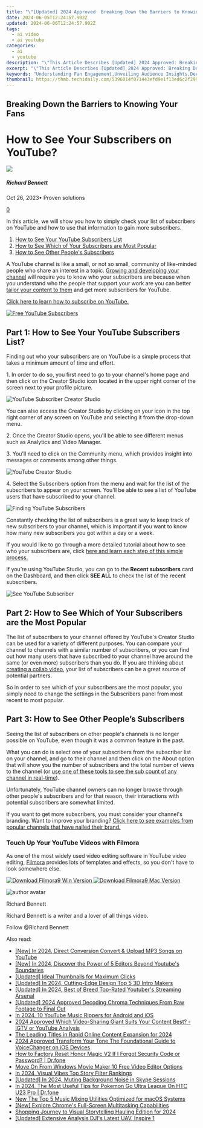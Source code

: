 ```yaml
---
title: "\"[Updated] 2024 Approved  Breaking Down the Barriers to Knowing Your Fans\""
date: 2024-06-05T12:24:57.902Z
updated: 2024-06-06T12:24:57.902Z
tags:
  - ai video
  - ai youtube
categories:
  - ai
  - youtube
description: "\"This Article Describes [Updated] 2024 Approved: Breaking Down the Barriers to Knowing Your Fans\""
excerpt: "\"This Article Describes [Updated] 2024 Approved: Breaking Down the Barriers to Knowing Your Fans\""
keywords: "Understanding Fan Engagement,Unveiling Audience Insights,Deciphering Fan Demographics,Navigating Public Perception,Enhancing Social Listening,Analyzing Fan Behavior,Gauging Fan Sentiments"
thumbnail: https://thmb.techidaily.com/5396014f071443efd9e1f13ed6c2f299f41c767371cdaf8ce5e5162404d28c7d.jpg
---
```


## Breaking Down the Barriers to Knowing Your Fans

# How to See Your Subscribers on YouTube?

![](https://images.wondershare.com/filmora/article-images/richard-bennett.jpg)

##### Richard Bennett

 Oct 26, 2023• Proven solutions

[0](#commentsBoxSeoTemplate)

In this article, we will show you how to simply check your list of subscribers on YouTube and how to use that information to gain more subscribers.

1. [How to See Your YouTube Subscribers List](#how)
2. [How to See Which of Your Subscribers are Most Popular](#popular)
3. [How to See Other People's Subscribers](#others)

A YouTube channel is like a small, or not so small, community of like-minded people who share an interest in a topic. [Growing and developing your channel](https://www.filmora.io/community-blog/24-smart-ways-that-actually-work---how-to-grow-309.html) will require you to know who your subscribers are because when you understand who the people that support your work are you can better [tailor your content to them](https://www.filmora.io/community-blog/understanding-youtube-analytics-%E2%80%93-take-charge-of-your-channel%21-286.html) and get more subscribers for YouTube.

[Click here to learn how to subscribe on YouTube.](https://www.filmora.io/community-blog/how-to-subscribe-on-youtube-for-ios-android-or-browser-313.html)

[![Free YouTube Subscribers](https://images.wondershare.com/filmora/article-images/free-youtube-subscribers.jpg)](https://www.filmora.io/free-youtube-subscribers?utm%5Fsource=blog&utm%5Fcampaign=get%5Fsubs%5Fevergreen&utm%5Fcontent=blog%201)

## Part 1: How to See Your YouTube Subscribers List?

Finding out who your subscribers are on YouTube is a simple process that takes a minimum amount of time and effort.

1\. In order to do so, you first need to go to your channel's home page and then click on the Creator Studio icon located in the upper right corner of the screen next to your profile picture.

![YouTube Subscriber Creator Studio](https://images.wondershare.com/filmora/article-images/see-youtube-subscriber-create-studio.jpg)

You can also access the Creator Studio by clicking on your icon in the top right corner of any screen on YouTube and selecting it from the drop-down menu.

2\. Once the Creator Studio opens, you'll be able to see different menus such as Analytics and Video Manager.

3\. You'll need to click on the Community menu, which provides insight into messages or comments among other things.

![YouTube Creator Studio](https://images.wondershare.com/filmora/article-images/see-youtube-subscriber-community-create-studio.jpg)

4\. Select the Subscribers option from the menu and wait for the list of the subscribers to appear on your screen. You'll be able to see a list of YouTube users that have subscribed to your channel.

![Finding YouTube Subscribers ](https://images.wondershare.com/filmora/article-images/check-youtube-subscriber-in-community.jpg)

Constantly checking the list of subscribers is a great way to keep track of new subscribers to your channel, which is important if you want to know how many new subscribers you got within a day or a week.

If you would like to go through a more detailed tutorial about how to see who your subscribers are, click [here and learn each step of this simple process.](https://www.youtube.com/watch?v=MKndwFejMow)

If you’re using YouTube Studio, you can go to the **Recent subscribers** card on the Dashboard, and then click **SEE ALL** to check the list of the recent subscribers.

![ See YouTube Subscriber](https://images.wondershare.com/filmora/article-images/check-youtube-subscriber-in-youtube-studio.jpg)

## Part 2: How to See Which of Your Subscribers are the Most Popular

The list of subscribers to your channel offered by YouTube's Creator Studio can be used for a variety of different purposes. You can compare your channel to channels with a similar number of subscribers, or you can find out how many users that have subscribed to your channel have around the same (or even more) subscribers than you do. If you are thinking about [creating a collab video](https://www.filmora.io/community-blog/how-to-make-collab-videos-and-grow-your-channel-206.html), your list of subscribers can be a great source of potential partners.

So in order to see which of your subscribers are the most popular, you simply need to change the settings in the Subscribers panel from most recent to most popular.

## Part 3: How to See Other People’s Subscribers

Seeing the list of subscribers on other people's channels is no longer possible on YouTube, even though it was a common feature in the past.

What you can do is select one of your subscribers from the subscriber list on your channel, and go to their channel and then click on the About option that will show you the number of subscribers and the total number of views to the channel (or [use one of these tools to see the sub count of any channel in real-time](https://tools.techidaily.com/wondershare/filmora/download/)).

Unfortunately, YouTube channel owners can no longer browse through other people's subscribers and for that reason, their interactions with potential subscribers are somewhat limited.

If you want to get more subscribers, you must consider your channel's branding. Want to improve your branding? [Click here to see examples from popular channels that have nailed their brand.](https://www.filmora.io/community-blog/how-to-brand-your-youtube-channel-to-get-more-subscribers-411.html)

### Touch Up Your YouTube Videos with Filmora

As one of the most widely used video editing software in YouTube video editing, [Filmora](https://tools.techidaily.com/wondershare/filmora/download/) provides lots of templates and effects, so you don't have to look somewhere else.

[![Download Filmora9 Win Version](https://images.wondershare.com/filmora/guide/download-btn-win.jpg) ](https://tools.techidaily.com/wondershare/filmora/download/) [![Download Filmora9 Mac Version](https://images.wondershare.com/filmora/guide/download-btn-mac.jpg) ](https://tools.techidaily.com/wondershare/filmora/download/)

![author avatar](https://images.wondershare.com/filmora/article-images/richard-bennett.jpg)

Richard Bennett

Richard Bennett is a writer and a lover of all things video.

Follow @Richard Bennett

<span class="atpl-alsoreadstyle">Also read:</span>
<div><ul>
<li><a href="https://facebook-video-share.techidaily.com/new-in-2024-direct-conversion-convert-and-upload-mp3-songs-on-youtube/"><u>[New] In 2024, Direct Conversion  Convert & Upload MP3 Songs on YouTube</u></a></li>
<li><a href="https://facebook-video-share.techidaily.com/new-in-2024-discover-the-power-of-5-editors-beyond-youtubes-boundaries/"><u>[New] In 2024, Discover the Power of 5 Editors Beyond Youtube's Boundaries</u></a></li>
<li><a href="https://facebook-video-share.techidaily.com/updated-ideal-thumbnails-for-maximum-clicks/"><u>[Updated] Ideal Thumbnails for Maximum Clicks</u></a></li>
<li><a href="https://facebook-video-share.techidaily.com/updated-in-2024-cutting-edge-design-top-5-3d-intro-makers/"><u>[Updated] In 2024, Cutting-Edge Design  Top 5 3D Intro Makers</u></a></li>
<li><a href="https://facebook-video-share.techidaily.com/updated-in-2024-best-of-breed-top-rated-youtubers-streaming-arsenal/"><u>[Updated] In 2024, Best of Breed  Top-Rated Youtuber's Streaming Arsenal</u></a></li>
<li><a href="https://facebook-video-share.techidaily.com/updated-2024-approved-decoding-chroma-techniques-from-raw-footage-to-final-cut/"><u>[Updated] 2024 Approved  Decoding Chroma Techniques  From Raw Footage to Final Cut</u></a></li>
<li><a href="https://facebook-video-share.techidaily.com/in-2024-10-youtube-music-rippers-for-android-and-ios/"><u>In 2024, 10 YouTube Music Rippers for Android and iOS</u></a></li>
<li><a href="https://facebook-video-share.techidaily.com/2024-approved-which-video-sharing-giant-suits-your-content-best-igtv-or-youtube-analysis/"><u>2024 Approved  Which Video-Sharing Giant Suits Your Content Best? - IGTV or YouTube Analysis</u></a></li>
<li><a href="https://facebook-video-share.techidaily.com/the-leading-titles-in-rapid-online-content-expansion-for-2024/"><u>The Leading Titles in Rapid Online Content Expansion for 2024</u></a></li>
<li><a href="https://audio-editing.techidaily.com/2024-approved-transform-your-tone-the-foundational-guide-to-voicechanger-on-ios-devices/"><u>2024 Approved Transform Your Tone The Foundational Guide to VoiceChanger on iOS Devices</u></a></li>
<li><a href="https://techidaily.com/how-to-factory-reset-honor-magic-v2-if-i-forgot-security-code-or-password-drfone-by-drfone-reset-android-reset-android/"><u>How to Factory Reset Honor Magic V2 If I Forgot Security Code or Password? | Dr.fone</u></a></li>
<li><a href="https://ai-vdieo-software.techidaily.com/move-on-from-windows-movie-maker-10-free-video-editor-options/"><u>Move On From Windows Movie Maker 10 Free Video Editor Options</u></a></li>
<li><a href="https://instagram-videos.techidaily.com/in-2024-visual-vibes-top-story-filter-rankings/"><u>In 2024, Visual Vibes  Top Story Filter Rankings</u></a></li>
<li><a href="https://digital-screen-recording.techidaily.com/updated-in-2024-muting-background-noise-in-skype-sessions/"><u>[Updated] In 2024, Muting Background Noise in Skype Sessions</u></a></li>
<li><a href="https://android-pokemon-go.techidaily.com/in-2024-the-most-useful-tips-for-pokemon-go-ultra-league-on-htc-u23-pro-drfone-by-drfone-virtual-android/"><u>In 2024, The Most Useful Tips for Pokemon Go Ultra League On HTC U23 Pro | Dr.fone</u></a></li>
<li><a href="https://audio-editing.techidaily.com/new-the-top-5-music-mixing-utilities-optimized-for-macos-systems/"><u>New The Top 5 Music Mixing Utilities Optimized for macOS Systems</u></a></li>
<li><a href="https://some-techniques.techidaily.com/new-explore-chromes-full-screen-multitasking-capabilities/"><u>[New] Explore Chrome's Full-Screen Multitasking Capabilities</u></a></li>
<li><a href="https://extra-skills.techidaily.com/shopping-journey-to-visual-storytelling-hauling-edition-for-2024/"><u>Shopping Journey to Visual Storytelling  Hauling Edition for 2024</u></a></li>
<li><a href="https://some-techniques.techidaily.com/updated-extensive-analysis-djis-latest-uav-inspire-1/"><u>[Updated] Extensive Analysis  DJI's Latest UAV, Inspire 1</u></a></li>
</ul></div>

<ins class="adsbygoogle"
      style="display:block"
      data-ad-client="ca-pub-7571918770474297"
      data-ad-slot="8358498916"
      data-ad-format="auto"
      data-full-width-responsive="true"></ins>